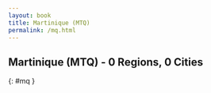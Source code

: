 ```yaml
---
layout: book
title: Martinique (MTQ)
permalink: /mq.html
---
```


## Martinique (MTQ) - 0 Regions, 0 Cities
{: #mq }






 
